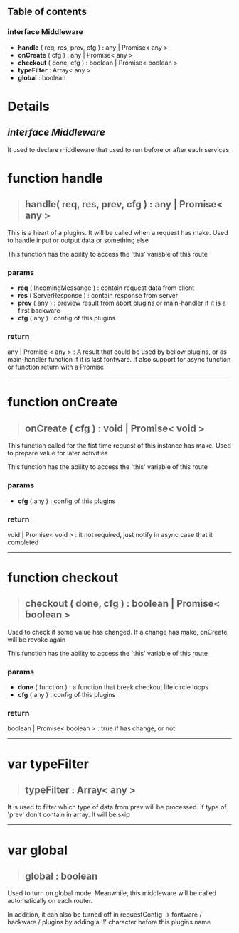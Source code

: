 ## **Table of contents**

### interface **Middleware**

-   **handle** ( req, res, prev, cfg ) : any | Promise< any >
-   **onCreate** ( cfg ) : any | Promise< any >
-   **checkout** ( done, cfg ) : boolean | Promise< boolean >
-   **typeFilter** : Array< any >
-   **global** : boolean

# **Details**

## *interface **Middleware***
It used to declare middleware that used to run before or after each services

# function handle

> ## **handle**( req, res, prev, cfg ) : any | Promise< any >

This is a heart of a plugins. It will be called when a request has make. Used to handle input or output data or something else

This function has the ability to access the 'this' variable of this route

### **params**
- **req** ( IncomingMessange ) : contain request data from client
- **res** ( ServerResponse ) : contain response from server
- **prev** ( any ) : preview result from abort plugins or main-handler if it is a first backware
- **cfg** ( any ) : config of this plugins

### **return**
any | Promise < any > : A result that could be used by bellow plugins, or as main-handler function if it is last fontware. It also support for async function or function return with a Promise

---

# function onCreate

> ## **onCreate** ( cfg ) : void | Promise< void >

This function called for the fist time request of this instance has make. Used to prepare value for later activities

This function has the ability to access the 'this' variable of this route

### **params**
- **cfg** ( any ) : config of this plugins


### **return**

void | Promise< void > : it not required, just notify in async case that it completed

---

# function checkout

> ## **checkout** ( done, cfg ) : boolean | Promise< boolean >

Used to check if some value has changed. If a change has make, onCreate will be revoke again

This function has the ability to access the 'this' variable of this route

### **params**

- **done** ( function ) : a function that break checkout life circle loops
- **cfg** ( any ) : config of this plugins


### **return**
boolean | Promise< boolean > : true if has change, or not

---

# var typeFilter
> ## **typeFilter** : Array< any >

It is used to filter which type of data from prev will be processed. if type of 'prev' don't contain in array. It will be skip

---

# var global
> ## **global** : boolean

Used to turn on global mode. Meanwhile, this middleware will be called automatically on each router. 

In addition, it can also be turned off in requestConfig -> fontware / backware / plugins by adding a '!' character before this plugins name